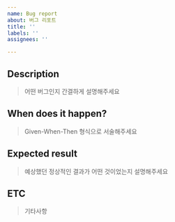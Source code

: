 ```yaml
---
name: Bug report
about: 버그 리포트
title: ''
labels: ''
assignees: ''

---
```


## Description

> 어떤 버그인지 간결하게 설명해주세요

## When does it happen?

> Given-When-Then 형식으로 서술해주세요

## Expected result

> 예상했던 정상적인 결과가 어떤 것이었는지 설명해주세요

## ETC

> 기타사항

